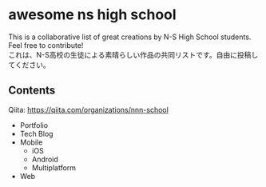 # awesome ns high school
This is a collaborative list of great creations by N-S High School students. Feel free to contribute!<br>
これは、N-S高校の生徒による素晴らしい作品の共同リストです。自由に投稿してください。

## Contents

Qiita: https://qiita.com/organizations/nnn-school

* Portfolio
* Tech Blog
* Mobile
  * iOS
  * Android
  * Multiplatform
* Web
